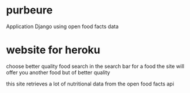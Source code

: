 # purbeure
Application Django using open food facts data

# website for heroku
choose better quality food
search in the search bar for a food the site will offer you another food but of better quality

this site retrieves a lot of nutritional data from the open food facts api
